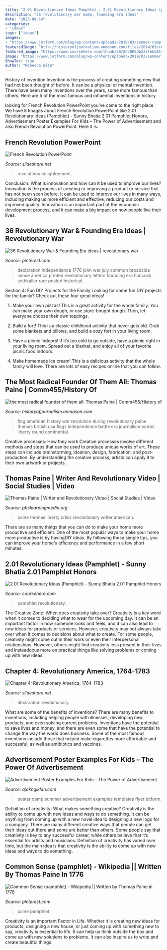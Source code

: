 ```yaml
---
title: "2.01 Revolutionary Ideas Pamphlet : 2.01 Revolutionary Ideas (pamphlet)"
description: "36 revolutionary war &amp; founding era ideas"
date: "2023-09-14"
categories:
- "ideas"
tags: ["ideas"]
images:
- "https://www.jotform.com/blog/wp-content/uploads/2019/03/summer-camp-poster-5.jpg"
featuredImage: "http://historyofjournalism.onmason.com/files/2014/09/revolutionary-war-flag.jpg"
featured_image: "https://www.coursehero.com/thumb/80/8d/808db232febb8170dd27eceb3e0cb6c70674df89_180.jpg"
image: "https://www.jotform.com/blog/wp-content/uploads/2019/03/summer-camp-poster-5.jpg"
ShowToc: true
author: "Rebecca Wiza"
---
```



History of Invention
Invention is the process of creating something new that had not been thought of before. It can be a physical or mental invention. There have been many inventions over the years, some more famous than others. Here are 5 of the most famous and influential inventions in history.

	

		
looking for French Revolution PowerPoint you've came to the right place. We have 8 Images about French Revolution PowerPoint like 2.01 Revolutionary Ideas (Pamphlet) - Sunny Bhatia 2.01 Pamphlet Honors, Advertisement Poster Examples For Kids – The Power of Advertisement and also French Revolution PowerPoint. Here it is:
		
    
## French Revolution PowerPoint

<img loading=lazy src="https://image.slidesharecdn.com/revolutions-111118111854-phpapp02/95/french-revolution-powerpoint-7-728.jpg?cb=1321616815" onerror="this.onerror=null;this.src='https://tse3.mm.bing.net/th?id=OIP.znuGppOPYsDfKztNMW2aLQHaFj&amp;pid=15.1';" alt="French Revolution PowerPoint">

_Source: slideshare.net_

>revolutions enlightenment. 

	

Conclusion: What is innovation and how can it be used to improve our lives?
Innovation is the process of creating or improving a product or service that has not been seen before. It can be used to improve our lives in many ways, including making us more efficient and effective, reducing our costs and improved quality. Innovation is an important part of the economic development process, and it can make a big impact on how people live their lives.

    
## 36 Revolutionary War &amp; Founding Era Ideas | Revolutionary War

<img loading=lazy src="https://i.pinimg.com/236x/43/cc/99/43cc99d5f90ddd8ab7ee0fedc30e9766---declaration-of-independence-pin-hole.jpg" onerror="this.onerror=null;this.src='https://tse1.mm.bing.net/th?id=OIP.Z1evA2JeeJ7CC4P64knckAHaJQ&amp;pid=15.1';" alt="36 Revolutionary War &amp; Founding Era ideas | revolutionary war">

_Source: pinterest.com_

>declaration independence 1776 john war july common broadside sense america printed revolutionary letters founding era hancock sethkaller rare posted historical. 

	

Section 4: Fun DIY Projects for the Family
Looking for some fun DIY projects for the family? Check out these four great ideas!
1. Make your own pizzas! This is a great activity for the whole family. You can make your own dough, or use store-bought dough. Then, let everyone choose their own toppings.

2. Build a fort! This is a classic childhood activity that never gets old. Grab some blankets and pillows, and build a cozy fort in your living room.

3. Have a picnic indoors! If it’s too cold to go outside, have a picnic right in your living room. Spread out a blanket, and enjoy all of your favorite picnic food indoors.

4. Make homemade ice cream! This is a delicious activity that the whole family will love. There are lots of easy recipes online that you can follow.

    
## The Most Radical Founder Of Them All: Thomas Paine | Comm455/History Of

<img loading=lazy src="http://historyofjournalism.onmason.com/files/2014/09/revolutionary-war-flag.jpg" onerror="this.onerror=null;this.src='https://tse1.mm.bing.net/th?id=OIP.MHCqchfTGhZxlW82KEwskQHaFB&amp;pid=15.1';" alt="the most radical founder of them all: Thomas Paine | Comm455/History of">

_Source: historyofjournalism.onmason.com_

>flag american history war revolution during revolutionary paine thomas british usa flags independence battle era journalism patriot liberty round continental. 

	

Creative processes: How they work
Creative processes involve different methods and steps that can be used to produce unique works of art. These steps can include brainstorming, ideation, design, fabrication, and post-production. By understanding the creative process, artists can apply it to their own artwork or projects.

    
## Thomas Paine | Writer And Revolutionary Video | Social Studies | Video

<img loading=lazy src="https://image.pbs.org/poster_images/assets/LII009D4--Segment09.jpg.resize.710x399.jpg" onerror="this.onerror=null;this.src='https://tse1.mm.bing.net/th?id=OIP.xawRE2FJs4Of0Bc0TwKH6wHaEK&amp;pid=15.1';" alt="Thomas Paine | Writer and Revolutionary Video | Social Studies | Video">

_Source: pbslearningmedia.org_

>paine thomas liberty crisis revolutionary writer american. 

	

There are so many things that you can do to make your home more productive and efficient. One of the most popular ways to make your home more productive is by havingDIY ideas. By following these simple tips, you can improve your home's efficiency and performance in a few short minutes.

    
## 2.01 Revolutionary Ideas (Pamphlet) - Sunny Bhatia 2.01 Pamphlet Honors

<img loading=lazy src="https://www.coursehero.com/thumb/80/8d/808db232febb8170dd27eceb3e0cb6c70674df89_180.jpg" onerror="this.onerror=null;this.src='https://tse4.mm.bing.net/th?id=OIP.yZoklF8ca9a5ZsGg-o_UbgAAAA&amp;pid=15.1';" alt="2.01 Revolutionary Ideas (Pamphlet) - Sunny Bhatia 2.01 Pamphlet Honors">

_Source: coursehero.com_

>pamphlet revolutionary. 

	

The Creative Zone: When does creativity take over?
Creativity is a key word when it comes to deciding what to wear for the upcoming day. It can be an important factor in how someone looks and feels, and it can also lead to new ideas for products or services. However, creativity may not always take over when it comes to decisions about what to create. For some people, creativity might come out in their work or even their interpersonal relationships. However, others might find creativity less present in their lives and insteadocus more on practical things like solving problems or coming up with new ideas.

    
## Chapter 4: Revolutionary America, 1764-1783

<img loading=lazy src="https://image.slidesharecdn.com/keenech4ppts-140411155436-phpapp02/95/chapter-4-revolutionary-america-17641783-28-638.jpg?cb=1397231705" onerror="this.onerror=null;this.src='https://tse4.mm.bing.net/th?id=OIP.Ls4HlT-H7kAOt-9SZBO5NAEsDh&amp;pid=15.1';" alt="Chapter 4: Revolutionary America, 1764-1783">

_Source: slideshare.net_

>declaration revolutionary. 

	

What are some of the benefits of inventions?
There are many benefits to inventions, including helping people with illnesses, developing new products, and even solving current problems. Inventions have the potential to save lives and money, and there are even some that have the potential to change the way the world does business. Some of the most famous inventions include those that helped make cigarettes more affordable and successful, as well as antibiotics and vaccines.

    
## Advertisement Poster Examples For Kids – The Power Of Advertisement

<img loading=lazy src="https://www.jotform.com/blog/wp-content/uploads/2019/03/summer-camp-poster-5.jpg" onerror="this.onerror=null;this.src='https://tse1.mm.bing.net/th?id=OIP.vGWvdm-0IgKf7f-lRzf8DAHaJs&amp;pid=15.1';" alt="Advertisement Poster Examples For Kids – The Power of Advertisement">

_Source: ajakngiklan.com_

>poster camp summer advertisement examples templates flyer jotform. 

	

Definition of creativity: What makes something creative?
Creativity is the ability to come up with new ideas and ways to do something. It can be anything from coming up with a new novel idea to designing a new logo for a company. There are many different creative ways that people can get their ideas out there and some are better than others. Some people say that creativity is key to any successful career, while others believe that it’s essential for artists and musicians. Definition of creativity has varied over time, but the main idea is that creativity is the ability to come up with new ideas and ways to do something.

    
## Common Sense (pamphlet) - Wikipedia || Written By Thomas Paine In 1776

<img loading=lazy src="https://i.pinimg.com/originals/d8/5c/5d/d85c5d381564f17dceafece6ed644814.jpg" onerror="this.onerror=null;this.src='https://tse1.mm.bing.net/th?id=OIP.WGt37GipfKr0rdzkve_PWAHaLn&amp;pid=15.1';" alt="Common Sense (pamphlet) - Wikipedia || Written by Thomas Paine in 1776">

_Source: pinterest.com_

>paine pamphlet. 

	

Creativity is an important Factor in Life. Whether it is creating new ideas for products, designing a new house, or just coming up with something new to say, creativity is essential to life. It can help us think outside the box and come up with new solutions to problems. It can also inspire us to write and create beautiful things.

